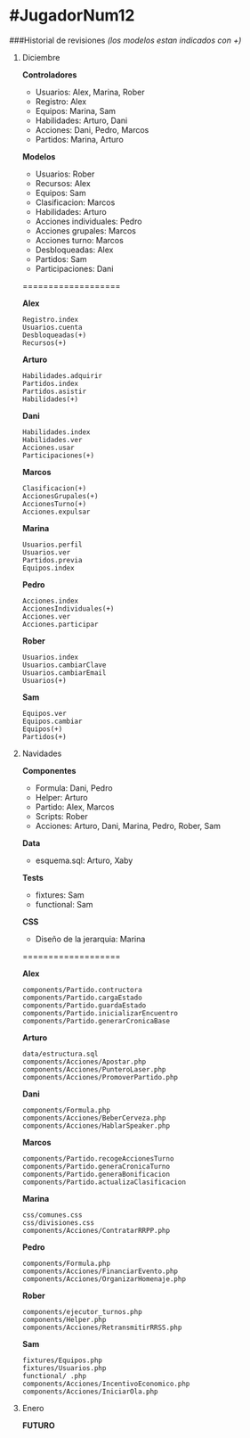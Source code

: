 #JugadorNum12
============

###Historial de revisiones 
*(los modelos estan indicados con +)*


1. Diciembre

	**Controladores**
	* Usuarios: Alex, Marina, Rober
	* Registro: Alex
	* Equipos:  Marina, Sam
	* Habilidades: Arturo, Dani
	* Acciones: Dani, Pedro, Marcos
	* Partidos: Marina, Arturo

	**Modelos**
	* Usuarios: Rober
	* Recursos: Alex
	* Equipos: Sam
	* Clasificacion: Marcos
	* Habilidades: Arturo
	* Acciones individuales: Pedro
	* Acciones grupales: Marcos
	* Acciones turno: Marcos
	* Desbloqueadas: Alex
	* Partidos: Sam
	* Participaciones: Dani

	===================	
	
	**Alex** 
	```
	Registro.index
	Usuarios.cuenta
	Desbloqueadas(+)
	Recursos(+)
	```

	**Arturo**
	```
	Habilidades.adquirir
	Partidos.index
	Partidos.asistir
	Habilidades(+)
	```
	
	**Dani**
	```
	Habilidades.index
	Habilidades.ver
	Acciones.usar
	Participaciones(+)
	```
	
	**Marcos**
	```
	Clasificacion(+)
	AccionesGrupales(+)
	AccionesTurno(+)
	Acciones.expulsar
	```
	
	**Marina**
	```
	Usuarios.perfil
	Usuarios.ver
	Partidos.previa
	Equipos.index
	```
	
	**Pedro**
	```
	Acciones.index
	AccionesIndividuales(+)
	Acciones.ver
	Acciones.participar
	```
	
	**Rober**
	```
	Usuarios.index
	Usuarios.cambiarClave
	Usuarios.cambiarEmail
	Usuarios(+)
	```
	
	**Sam**
	```
	Equipos.ver
	Equipos.cambiar
	Equipos(+)
	Partidos(+)
	```

2. Navidades
	
	**Componentes**
	* Formula: Dani, Pedro
	* Helper: Arturo
	* Partido: Alex, Marcos
	* Scripts: Rober
	* Acciones: Arturo, Dani, Marina, Pedro, Rober, Sam

	**Data**
	* esquema.sql: Arturo, Xaby

	**Tests**
	* fixtures: Sam
	* functional: Sam

	**CSS**
	* Diseño de la jerarquia: Marina

	===================	

	**Alex** 
	```
	components/Partido.contructora
	components/Partido.cargaEstado
	components/Partido.guardaEstado
	components/Partido.inicializarEncuentro
	components/Partido.generarCronicaBase
	```

	**Arturo**
	```
	data/estructura.sql
	components/Acciones/Apostar.php
	components/Acciones/PunteroLaser.php
	components/Acciones/PromoverPartido.php
	```
	
	**Dani**
	```
	components/Formula.php
	components/Acciones/BeberCerveza.php
	components/Acciones/HablarSpeaker.php
	```
	
	**Marcos**
	```
	components/Partido.recogeAccionesTurno
	components/Partido.generaCronicaTurno
	components/Partido.generaBonificacion
	components/Partido.actualizaClasificacion
	```
	
	**Marina**
	```
	css/comunes.css
	css/divisiones.css
	components/Acciones/ContratarRRPP.php
	```
	
	**Pedro**
	```
	components/Formula.php
	components/Acciones/FinanciarEvento.php
	components/Acciones/OrganizarHomenaje.php
	```
	
	**Rober**
	```
	components/ejecutor_turnos.php
	components/Helper.php
	components/Acciones/RetransmitirRRSS.php
	```
	
	**Sam**
	```
	fixtures/Equipos.php
	fixtures/Usuarios.php
	functional/ .php
	components/Acciones/IncentivoEconomico.php
	components/Acciones/IniciarOla.php
	```

3. Enero

	**FUTURO**